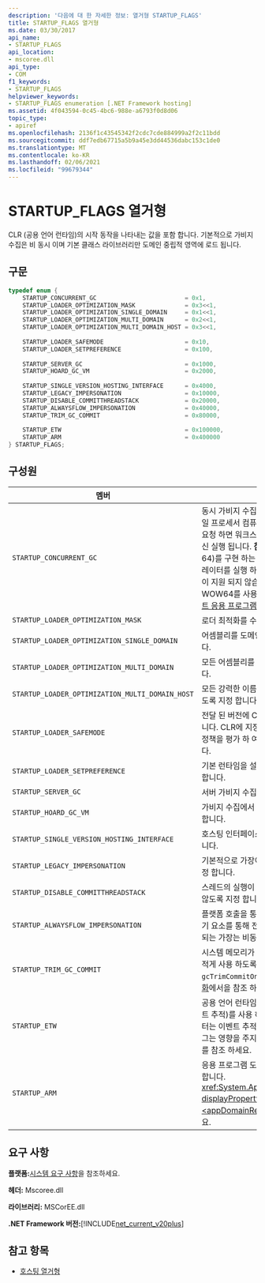 ```yaml
---
description: '다음에 대 한 자세한 정보: 열거형 STARTUP_FLAGS'
title: STARTUP_FLAGS 열거형
ms.date: 03/30/2017
api_name:
- STARTUP_FLAGS
api_location:
- mscoree.dll
api_type:
- COM
f1_keywords:
- STARTUP_FLAGS
helpviewer_keywords:
- STARTUP_FLAGS enumeration [.NET Framework hosting]
ms.assetid: 4f043594-0c45-4bc6-988e-a6793f0d8d06
topic_type:
- apiref
ms.openlocfilehash: 2136f1c43545342f2cdc7cde884999a2f2c11bdd
ms.sourcegitcommit: ddf7edb67715a5b9a45e3dd44536dabc153c1de0
ms.translationtype: MT
ms.contentlocale: ko-KR
ms.lasthandoff: 02/06/2021
ms.locfileid: "99679344"
---
```

# <a name="startup_flags-enumeration"></a>STARTUP_FLAGS 열거형

CLR (공용 언어 런타임)의 시작 동작을 나타내는 값을 포함 합니다. 기본적으로 가비지 수집은 비 동시 이며 기본 클래스 라이브러리만 도메인 중립적 영역에 로드 됩니다.  
  
## <a name="syntax"></a>구문  
  
```cpp  
typedef enum {  
    STARTUP_CONCURRENT_GC                         = 0x1,  
    STARTUP_LOADER_OPTIMIZATION_MASK              = 0x3<<1,  
    STARTUP_LOADER_OPTIMIZATION_SINGLE_DOMAIN     = 0x1<<1,  
    STARTUP_LOADER_OPTIMIZATION_MULTI_DOMAIN      = 0x2<<1,  
    STARTUP_LOADER_OPTIMIZATION_MULTI_DOMAIN_HOST = 0x3<<1,  
  
    STARTUP_LOADER_SAFEMODE                       = 0x10,  
    STARTUP_LOADER_SETPREFERENCE                  = 0x100,  
  
    STARTUP_SERVER_GC                             = 0x1000,  
    STARTUP_HOARD_GC_VM                           = 0x2000,  
  
    STARTUP_SINGLE_VERSION_HOSTING_INTERFACE      = 0x4000,  
    STARTUP_LEGACY_IMPERSONATION                  = 0x10000,  
    STARTUP_DISABLE_COMMITTHREADSTACK             = 0x20000,  
    STARTUP_ALWAYSFLOW_IMPERSONATION              = 0x40000,  
    STARTUP_TRIM_GC_COMMIT                        = 0x80000,  
  
    STARTUP_ETW                                   = 0x100000,  
    STARTUP_ARM                                   = 0x400000  
} STARTUP_FLAGS;  
```  
  
## <a name="members"></a>구성원  
  
|멤버|설명|  
|------------|-----------------|  
|`STARTUP_CONCURRENT_GC`|동시 가비지 수집을 사용 하도록 지정 합니다. 호출자가 단일 프로세서 컴퓨터에서 서버 빌드 및 동시 가비지 수집을 요청 하면 워크스테이션 빌드 및 비 동시 가비지 수집이 대신 실행 됩니다. **참고:**  Intel Itanium 아키텍처 (이전의 IA-64)를 구현 하는 64 비트 시스템에서 WOW64 x86 에뮬레이터를 실행 하는 응용 프로그램에서는 동시 가비지 수집이 지원 되지 않습니다. 64 비트 Windows 시스템에서 WOW64를 사용 하는 방법에 대 한 자세한 내용은 [32 비트 응용 프로그램 실행](/windows/desktop/WinProg64/running-32-bit-applications)을 참조 하세요.|  
|`STARTUP_LOADER_OPTIMIZATION_MASK`|로더 최적화를 수행 하도록 지정 합니다.|  
|`STARTUP_LOADER_OPTIMIZATION_SINGLE_DOMAIN`|어셈블리를 도메인 중립적으로 로드 하지 않도록 지정 합니다.|  
|`STARTUP_LOADER_OPTIMIZATION_MULTI_DOMAIN`|모든 어셈블리를 도메인 중립적으로 로드 하도록 지정 합니다.|  
|`STARTUP_LOADER_OPTIMIZATION_MULTI_DOMAIN_HOST`|모든 강력한 이름의 어셈블리를 도메인 중립적으로 로드 하도록 지정 합니다.|  
|`STARTUP_LOADER_SAFEMODE`|전달 된 버전에 CLR 버전 정책이 적용 되지 않도록 지정 합니다. CLR에 지정 된 정확한 버전이 로드 됩니다. Shim은 정책을 평가 하 여 호환 되는 최신 버전을 확인 하지 않습니다.|  
|`STARTUP_LOADER_SETPREFERENCE`|기본 런타임을 설정 하지만 실제로 시작 하지 않도록 지정 합니다.|  
|`STARTUP_SERVER_GC`|서버 가비지 수집을 사용 하도록 지정 합니다.|  
|`STARTUP_HOARD_GC_VM`|가비지 수집에서 사용 되는 가상 주소를 유지 하도록 지정 합니다.|  
|`STARTUP_SINGLE_VERSION_HOSTING_INTERFACE`|호스팅 인터페이스를 혼합 하 여 사용할 수 없도록 지정 합니다.|  
|`STARTUP_LEGACY_IMPERSONATION`|기본적으로 가장이 비동기 요소 간에 이동 하지 않도록 지정 합니다.|  
|`STARTUP_DISABLE_COMMITTHREADSTACK`|스레드의 실행이 시작 될 때 전체 스레드 스택을 커밋하지 않도록 지정 합니다.|  
|`STARTUP_ALWAYSFLOW_IMPERSONATION`|플랫폼 호출을 통해 달성 된 관리 되는 가장 및 가장가 비동기 요소를 통해 전달 되도록 지정 합니다. 기본적으로 관리 되는 가장는 비동기 요소를 통해 전달 됩니다.|  
|`STARTUP_TRIM_GC_COMMIT`|시스템 메모리가 부족할 때 가비지 수집에서 커밋된 공간을 적게 사용 하도록 지정 합니다. `gcTrimCommitOnLowMemory` [공유 웹 호스팅을 위한 최적화](../../../standard/garbage-collection/optimization-for-shared-web-hosting.md)에서을 참조 하세요.|  
|`STARTUP_ETW`|공용 언어 런타임 이벤트에 대해 ETW (Windows 용 이벤트 추적)를 사용 하도록 지정 합니다. Windows Vista 부터는 이벤트 추적이 항상 사용 되도록 설정 되므로이 플래그는 영향을 주지 않습니다. [.NET Framework 로깅 제어](../../performance/controlling-logging.md)를 참조 하세요.|  
|`STARTUP_ARM`|응용 프로그램 도메인 리소스 모니터링을 사용 하도록 지정 합니다. <xref:System.AppDomain.MonitoringIsEnabled%2A?displayProperty=nameWithType>속성 및 [ \<appDomainResourceMonitoring> 요소](../../configure-apps/file-schema/runtime/appdomainresourcemonitoring-element.md)를 참조 하세요.|  
  
## <a name="requirements"></a>요구 사항  

 **플랫폼:**[시스템 요구 사항](../../get-started/system-requirements.md)을 참조하세요.  
  
 **헤더:** Mscoree.dll  
  
 **라이브러리:** MSCorEE.dll  
  
 **.NET Framework 버전:**[!INCLUDE[net_current_v20plus](../../../../includes/net-current-v20plus-md.md)]  
  
## <a name="see-also"></a>참고 항목

- [호스팅 열거형](hosting-enumerations.md)
